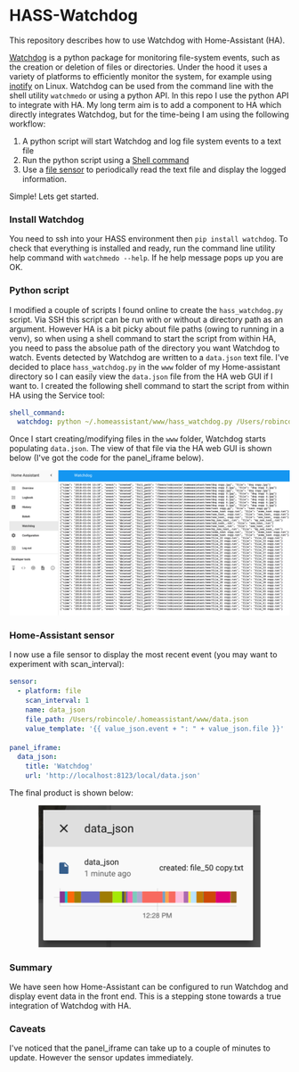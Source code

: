 # HASS-Watchdog
This repository describes how to use Watchdog with Home-Assistant (HA).

[Watchdog](https://github.com/gorakhargosh/watchdog) is a python package for monitoring file-system events, such as the creation or deletion of files or directories. Under the hood it uses a variety of platforms to efficiently monitor the system, for example using [inotify](https://en.wikipedia.org/wiki/Inotify) on Linux. Watchdog can be used from the command line with the shell utility `watchmedo` or using a python API. In this repo I use the python API to integrate with HA. My long term aim is to add a component to HA which directly integrates Watchdog, but for the time-being I am using the following workflow:

1. A python script will start Watchdog and log file system events to a text file
2. Run the python script using a [Shell command](https://home-assistant.io/components/shell_command/)
2. Use a [file sensor](https://home-assistant.io/components/sensor.file/) to periodically read the text file and display the logged information.

Simple! Lets get started.

### Install Watchdog
You need to ssh into your HASS environment then `pip install watchdog`. To check that everything is installed and ready, run the command line utility help command with `watchmedo --help`. If he help message pops up you are OK.

### Python script
I modified a couple of scripts I found online to create the `hass_watchdog.py` script. Via SSH this script can be run with or without a directory path as an argument. However HA is a bit picky about file paths (owing to running in a venv), so when using a shell command to start the script from within HA, you need to pass the absolue path of the directory you want Watchdog to watch. Events detected by Watchdog are written to a `data.json` text file. I've decided to place `hass_watchdog.py` in the `www` folder of my Home-assistant directory so I can easily view the `data.json` file from the HA web GUI if I want to. I created the following shell command to start the script from within HA using the Service tool:

```yaml
shell_command:
  watchdog: python ~/.homeassistant/www/hass_watchdog.py /Users/robincole/.homeassistant/www
```

Once I start creating/modifying files in the `www` folder, Watchdog starts populating `data.json`. The view of that file via the HA web GUI is shown below (I've got the code for the panel_iframe below).

<p align="center">
<img src="https://github.com/robmarkcole/HASS-Watchdog/blob/master/images/data_json.png" width="900">
</p>

### Home-Assistant sensor
I now use a file sensor to display the most recent event (you may want to experiment with scan_interval):
```yaml
sensor:
  - platform: file
    scan_interval: 1
    name: data_json
    file_path: /Users/robincole/.homeassistant/www/data.json
    value_template: '{{ value_json.event + ": " + value_json.file }}'

panel_iframe:
  data_json:
    title: 'Watchdog'
    url: 'http://localhost:8123/local/data.json'
```

The final product is shown below:

<p align="center">
<img src="https://github.com/robmarkcole/HASS-Watchdog/blob/master/images/HA_sensor.png" width="400">
</p>


### Summary
We have seen how Home-Assistant can be configured to run Watchdog and display event data in the front end. This is a stepping stone towards a true integration of Watchdog with HA.

### Caveats
I've noticed that the panel_iframe can take up to a couple of minutes to update. However the sensor updates immediately.
